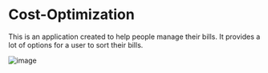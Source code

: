 # Cost-Optimization
This is an application created to help people manage their bills. It provides a lot of options for a user to sort their bills. 

![image](https://user-images.githubusercontent.com/91499027/227534748-5484bcb1-7a14-44ca-aad9-4eca35cabf32.png)


